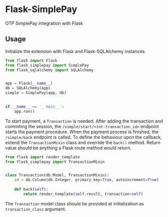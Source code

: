# Flask-SimplePay

OTP SimplePay integration with Flask

## Usage
Initialize the extension with Flask and Flask-SQLAlchemy instances.
```python
from flask import Flask
from flask_simplepay import SimplePay
from flask_sqlalchemy import SQLAlchemy


app = Flask(__name__)
db = SQLAlchemy(app)
simple = SimplePay(app, db)
    

if __name__ == '__main__':
    app.run()
```
To start payment, a `Transaction` is needed. After adding the transaction and 
commiting the session, the `/simple/start/<int:transaction_id>` endpoint starts
the payment procedure. When the payment process is finished, the `/simple/back`
endpoint is called. To define the behaviour upon the callback, extend the `TransactionMixin` 
class and override the `back()` method. Return value should be anything a Flask
route method would return.
```python
from flask import render_template
from flask_simplepay import TransactionMixin


class Transaction(db.Model, TransactionMixin):
    id = db.Column(db.Integer, primary_key=True, autoincrement=True)
    
    def back(self):
        return render_template(self.result, transaction=self)
```
The `Transaction` model class should be provided at initialization as
`transaction_class` argument.
